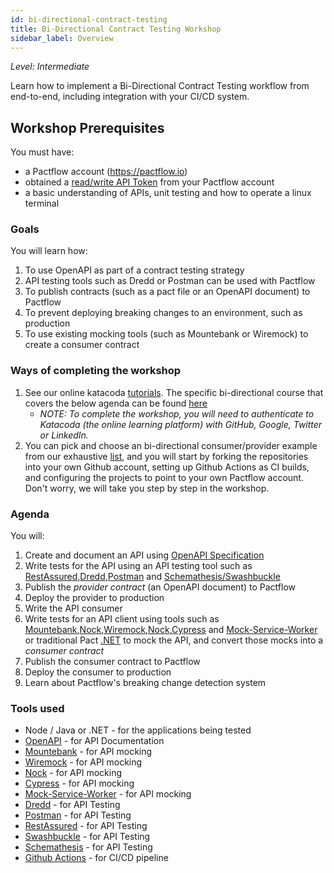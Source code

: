 ```yaml
---
id: bi-directional-contract-testing
title: Bi-Directional Contract Testing Workshop
sidebar_label: Overview
---
```


_Level: Intermediate_

Learn how to implement a Bi-Directional Contract Testing workflow from end-to-end, including integration with your CI/CD system.

## Workshop Prerequisites

You must have:

- a Pactflow account (https://pactflow.io)
- obtained a [read/write API Token](https://docs.pactflow.io/docs/getting-started/#configuring-your-api-token) from your Pactflow account
- a basic understanding of APIs, unit testing and how to operate a linux terminal

### Goals

You will learn how:

1. To use OpenAPI as part of a contract testing strategy
1. API testing tools such as Dredd or Postman can be used with Pactflow
1. To publish contracts (such as a pact file or an OpenAPI document) to Pactflow
1. To prevent deploying breaking changes to an environment, such as production
1. To use existing mocking tools (such as Mountebank or Wiremock) to create a consumer contract

### Ways of completing the workshop

1. See our online katacoda [tutorials](/docs/tutorials). The specific bi-directional course that covers the below agenda can be found [here](http://localhost:3000/docs/tutorials#bi-directional-contract-testing)
   * _NOTE: To complete the workshop, you will need to authenticate to Katacoda (the online learning platform) with GitHub, Google, Twitter or LinkedIn._
2. You can pick and choose an bi-directional consumer/provider example from our exhaustive [list](/docs/examples), and you will start by forking the repositories into your own Github account, setting up Github Actions as CI builds, and configuring the projects to point to your own Pactflow account. Don't worry, we will take you step by step in the workshop.

### Agenda

You will:

1. Create and document an API using [OpenAPI Specification](https://www.openapis.org/)
2. Write tests for the API using an API testing tool such as [RestAssured](/docs/examples/bi-directional/provider/restassured/),[Dredd](/docs/examples/bi-directional/provider/dredd/),[Postman](/docs/examples/bi-directional/provider/postman/) and [Schemathesis/Swashbuckle](/docs/examples/bi-directional/provider/dotnet/)
3. Publish the _provider contract_ (an OpenAPI document) to Pactflow
4. Deploy the provider to production
5. Write the API consumer
6. Write tests for an API client using tools such as [Mountebank](/docs/examples/bi-directional/consumer/mountebank/),[Nock](/docs/examples/bi-directional/consumer/recordreplay/),[Wiremock](/docs/examples/bi-directional/consumer/wiremock/),[Nock](/docs/examples/bi-directional/consumer/recordreplay/),[Cypress](/docs/examples/bi-directional/consumer/cypress/) and [Mock-Service-Worker](/docs/examples/bi-directional/consumer/msw/) or traditional Pact [.NET](/docs/examples/bi-directional/consumer/dotnet/) to mock the API, and convert those mocks into a _consumer contract_
7. Publish the consumer contract to Pactflow
8. Deploy the consumer to production
9. Learn about Pactflow's breaking change detection system

### Tools used

-  Node / Java or .NET - for the applications being tested
- [OpenAPI](https://swagger.io/specification/) - for API Documentation
- [Mountebank](https://mbtest.org) - for API mocking
- [Wiremock](https://wiremock.org/) - for API mocking
- [Nock](https://github.com/nock/nock) - for API mocking
- [Cypress](https://www.cypress.io/) - for API mocking
- [Mock-Service-Worker](https://mswjs.io/) - for API mocking
- [Dredd](https://dredd.org/en/latest/index.html) - for API Testing
- [Postman](https://www.postman.com/) - for API Testing
- [RestAssured](https://rest-assured.io/) - for API Testing
- [Swashbuckle](https://www.nuget.org/packages/Swashbuckle.AspNetCore.Swagger/) - for API Testing
- [Schemathesis](https://schemathesis.readthedocs.io/en/stable/) - for API Testing
- [Github Actions](https://docs.github.com/en/actions) - for CI/CD pipeline